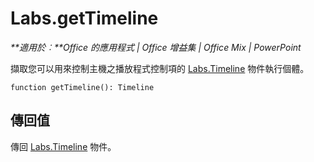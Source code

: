 
# <a name="labs.gettimeline"></a>Labs.getTimeline

 _**適用於︰**Office 的應用程式 | Office 增益集 | Office Mix | PowerPoint_

擷取您可以用來控制主機之播放程式控制項的 [Labs.Timeline](../../reference/office-mix/labs.timeline.md) 物件執行個體。

```
function getTimeline(): Timeline
```


## <a name="return-value"></a>傳回值

傳回 [Labs.Timeline](../../reference/office-mix/labs.timeline.md) 物件。

